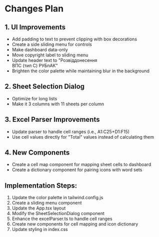 # Changes Plan

## 1. UI Improvements
- Add padding to text to prevent clipping with box decorations
- Create a side sliding menu for controls
- Make dashboard data-only
- Move copyright label to sliding menu
- Update header text to "Розвіддонесення </br> ВПС (тип С) РУБпАК"
- Brighten the color palette while maintaining blur in the background

## 2. Sheet Selection Dialog
- Optimize for long lists
- Make it 3 columns with 11 sheets per column

## 3. Excel Parser Improvements
- Update parser to handle cell ranges (i.e., A1:C25+D1:F15)
- Use cell values directly for "Total" values instead of calculating them

## 4. New Components
- Create a cell map component for mapping sheet cells to dashboard
- Create a dictionary component for pairing icons with word sets

## Implementation Steps:
1. Update the color palette in tailwind.config.js
2. Create a sliding menu component
3. Update the App.tsx layout
4. Modify the SheetSelectionDialog component
5. Enhance the excelParser.ts to handle cell ranges
6. Create new components for cell mapping and icon dictionary
7. Update styling in index.css